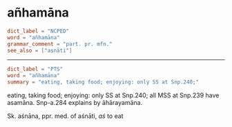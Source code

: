 # añhamāna

``` toml
dict_label = "NCPED"
word = "añhamāna"
grammar_comment = "part. pr. mfn."
see_also = ["asnāti"]
```

--------------------

``` toml
dict_label = "PTS"
word = "añhamāna"
summary = "eating, taking food; enjoying: only SS at Snp.240;"
```

eating, taking food; enjoying: only SS at Snp.240; all MSS at Snp.239 have asamāna. Snp\-a.284 explains by āhārayamāna.

Sk. aśnāna, ppr. med. of aśnāti, *aś* to eat

